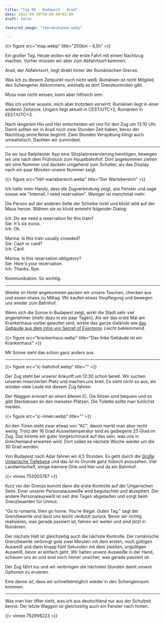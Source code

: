 ```yaml
---
title: "Tag 06 - Budapest - Arad"
date: 2022-09-20T09:00:00+02:00
draft: false

featured_image: "thermoskanne.webp"

---
```


{{< figure src="map.webp" title="250km - 4,5h" >}}

Ein großer Tag. Heute wollen wir die erste Fahrt mit einem Nachtzug machen.
Vorher müssen wir aber zum Abfahrtsort kommen.

Arad, der Abfahrtsort, liegt direkt hinter der Rumänischen Grenze.

Was ich zu diesem Zeitpunkt noch nicht weiß: Rumänien ist nicht Mitglied des
Schengener Abkommens, weshalb es dort Grenzkontrollen gibt.

Muss man nicht wissen, kann aber hilfreich sein.

Was ich vorher wusste, mich aber trotzdem verwirrt: Rumänien liegt in einer
anderen Zeitzone. Ungarn liegt aktuell in CEST/UTC+2, Rumänien in EEST/UTC+3.

Nach längerem Hin und Her entscheiden wir uns für den Zug um 13:10 Uhr. Damit
sollten wir in Arad noch zwei Stunden Zeit haben, bevor der Nachtzug seine Reise
beginnt. Zwei Stunden Verspätung klingt auch unrealistisch. Dachten wir
zumindest.

---

Da wir laut Railplanner App eine Sitzplatzreservierung benötigen, bewegen wir
uns nach dem Frühstück zum Hauptbahnhof. Dort angekommen ziehen wir eine
Nummer und dackeln umgehend zum Schalter, als das Display nach ein paar Minuten
unsere Nummer zeigt.

{{< figure src="hbf-wartebereich.webp" title="Der Wartebereich" >}}

Ich halte mein Handy, dass die Zugverbindung zeigt, ans Fenster und sage sowas
wie "Interrail, I need reservation". Weniger ist manchmal mehr.

Die Person auf der anderen Seite der Scheibe nickt und klickt wild auf der Maus
herum. Währen sie so klickt entsteht folgender Dialog:

Ich: Do we need a reservation for this train? \
Sie: It's six euros. \
Ich: Ok.

Marina: Is this train usually crowded? \
Sie: Cash or card? \
Ich: Card.

Marina: Is this reservation obligatory? \
Sie: Here's your reservation. \
Ich: Thanks. Bye.

Kommunikation. So wichtig.

---

Wieder im Hotel angekommen packen wir unsere Taschen, checken aus und essen etwas
zu Mittag. Wir kaufen etwas Verpflegung und bewegen uns wieder zum Bahnhof.

Wenn sich die Sonne in Budapest zeigt, wirkt die Stadt sehr viel angenehmer
(mehr dazu in ein paar Tagen). Als wir das erste Mal am Krankenhaus vorbei
gelaufen sind, wirkte das ganze Gelände wie [das Gebäude aus dem Intro von Secret
of Evermore](https://youtu.be/ERlBHOtH25U?t=242). Leicht beklemmend.

{{< figure src="krankenhaus.webp" title="Das linke Gebäude ist ein Krankenhaus" >}}

Mit Sonne sieht das schon ganz anders aus.

---

{{< figure src="ic-bahnhof.webp" title="" >}}

Der Zug steht bei unserer Ankunft um 12:30 schon bereit. Wir suchen
unseren reservierten Platz und machen uns breit. Es sieht nicht so aus, als
würden viele Leute mit diesem Zug fahren.

Der Waggon erinnert an einen älteren IC. Die Sitzen sind bequem und es gibt
Steckdosen an den meissten Plätzen. Die Toilette sollte man tunlichst meiden.

{{< figure src="ic-innen.webp" title="" >}}

An den Türen steht zwar etwas von "AC", davon merkt man aber recht wenig. Trotz
der 16 Grad Aussentemperatur sind es gediegene 25 Grad im Zug. Das könnte ein
guter Vorgeschmack auf das sein, was uns in Griechenland erwarten wird. Dort
sollen es nächste Woche wieder um die 30 Grad werden.

Von Budapest nach Adar fahren wir 4,5 Stunden. Es geht durch die [Große
Ungarische
Tiefebene](https://de.wikipedia.org/wiki/Gro%C3%9Fe_Ungarische_Tiefebene) und
das ist im Grunde ganz hübsch anzusehen. Viel Landwirtschaft, einige kleinere
Orte und hier und da ein Bahnhof.

{{< vimeo 753003767 >}}

Kurz vor der Grenze kommt dann die erste Kontrolle auf der Ungarischen
Seite. Einer unserer Personalausweiße wird begutachtet und akzeptiert. Der
andere Personalausweiß ist seit drei Tagen abgelaufen und sorgt beim
Grenzbeamten für Unmut.

"Go to romania, then go home. You're illegal. Guten Tag." sagt der Grenzbeamte
und lässt uns leicht verdutzt zurück. Bevor wir richtig realisieren, was gerade
passiert ist, fahren wir weiter und sind jetzt in Rumänien.

Der nächste Halt ist gleichzeitig auch die nächste Kontrolle. Der rumänische
Grenzbeamte verbringt gute zwei Minuten mit dem ersten, noch gültigen
Ausweiß und dann knapp fünf Sekunden mit dem zweiten, ungültigen Ausweiß,
bevor er einfach geht. Wir halten unsere Ausweiße in der Hand, schauen uns an
und sind noch immer unsicher, was gerade passiert ist.

Der Zug fährt los und wir verbringen die nächsten Stunden damit unsere Optionen
zu eruieren.

Eine davon ist, dass wir schnellstmöglich wieder in den Schengenraum kommen.

---

Was man hier öfter sieht, was ich aus deutschland nur aus der Schulzeit kenne:
Der letzte Waggon ist gleichzeitig auch ein Fenster nach hinten.

{{< vimeo 752998223 >}}
